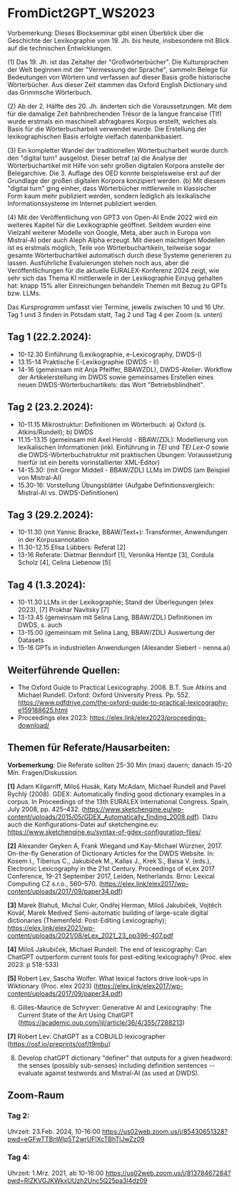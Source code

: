 # FromDict2GPT_WS2023
Vorbemerkung: 
Dieses Blockseminar gibt einen Überblick über die Geschichte der Lexikographie vom 19. Jh. bis heute, insbesondere mit Blick auf die technischen Entwicklungen.

(1) Das 19. Jh. ist das Zeitalter der "Großwörterbücher". Die Kultursprachen der Welt beginnen mit der "Vermessung der Sprache", sammeln Belege für Bedeutungen von Wörtern und verfassen auf dieser Basis große historische Wörterbücher. Aus dieser Zeit stammen das Oxford English Dictionary und das Grimmsche Wörterbuch.

(2) Ab der 2. Hälfte des 20. Jh. änderten sich die Voraussetzungen. Mit dem für die damalige Zeit bahnbrechenden Trésor de la langue francaise (Tlf) wurde erstmals ein maschinell abfragbares Korpus erstellt, welches als Basis für die Wörterbucharbeit verwendet wurde. Die Erstellung der lexikographischen Basis erfolgte vielfach datenbankbasiert.

(3) Ein kompletter Wandel der traditionellen Wörterbucharbeit wurde durch den "digital turn" ausgelöst. Dieser betraf (a) die Analyse der Wörterbuchartikel mit Hilfe von sehr großen digitalen Korpora anstelle der Belegarchive. Die 3. Auflage des OED konnte beispielsweise erst auf der Grundlage der großen digitalen Korpora konzipiert werden. (b) Mit diesem "digital turn" ging einher, dass Wörterbücher mittlerweile in klassischer Form kaum mehr publiziert werden, sondern lediglich als lexikalische Informationssysteme im Internet publiziert werden. 

(4) Mit der Veröffentlichung von GPT3 von Open-AI Ende 2022 wird ein weiteres Kapitel für die Lexikographie geöffnet. Seitdem wurden eine Vielzahl weiterer Modelle von Google, Meta, aber auch in Europa von Mistral-AI oder auch Aleph Alpha erzeugt. Mit diesen mächtigen Modellen ist es erstmals möglich, Teile von Wörterbuchartikeln, teilweise sogar gesamte Wörterbuchartikel automatisch durch diese Systeme generieren zu lassen. Ausführliche Evaluierungen stehen noch aus, aber die Veröffentlichungen für die aktuelle EURALEX-Konferenz 2024 zeigt, wie sehr sich das Thema KI mittlerweile in der Lexikographie Einzug gehalten hat: knapp 15% aller Einreichungen behandeln Themen mit Bezug zu GPTs bzw. LLMs.

Das *Kursprogramm* umfasst vier Termine, jeweils zwischen 10 und 16 Uhr.
Tag 1 und 3 finden in Potsdam statt, Tag 2 und Tag 4 per Zoom (s. unten)

## Tag 1 (22.2.2024): 
* 10-12.30 Einführung (Lexikographie, e-Lexicography, DWDS-I)
* 13.15-14 Praktische E-Lexikographie (DWDS - II)
* 14-16 (gemeinsam mit Anja Pfeiffer, BBAWZDL), DWDS-Atelier: Workflow der Artikelerstellung im DWDS sowie gemeinsames Erstellen eines neuen DWDS-Wörterbuchartikels: das Wort "Betriebsblindheit".

## Tag 2 (23.2.2024):
* 10-11.15 Mikrostruktur: Definitionen im Wörterbuch: a) Oxford (s. Atkins/Rundell); b) DWDS
* 11.15-13.15 (gemeinsam mit Axel Herold - BBAW/ZDL): Modellierung von lexikalischen Informationen (inkl. Einführung in *TEI* und *TEI Lex-0* sowie die DWDS-Wörterbuchstruktur mit praktischen Übungen: Voraussetzung hierfür ist ein bereits vorinstallierter XML-Editor)
* 14-15.30: (mit Gregor Middell - BBAW/ZDL) LLMs im DWDS (am Beispiel von Mistral-AI)
* 15.30-16: Vorstellung Übungsblätter (Aufgabe Definitionsvergleich: Mistral-AI vs. DWDS-Definitionen)

## Tag 3 (29.2.2024):
* 10-11.30 (mit Yannic Bracke, BBAW/Text+): Transformer, Anwendungen in der Korpusannotation
* 11.30-12.15 Elisa Lübbers: Referat [2]
* 13-16 Referate: Dietmar Benndorf [1], Veronika Hentze [3], Cordula Scholz [4], Celina Liebenow [5]

## Tag 4 (1.3.2024):
* 10-11.30 LLMs in der Lexikographie; Stand der Überlegungen (elex 2023), [7] Prokhar Navitsky [7]  
* 13-13.45 (gemeinsam mit Selina Lang, BBAW/ZDL) Definitionen im DWDS, s. auch
* 13-15.00 (gemeinsam mit Selina Lang, BBAW/ZDL) Auswertung der Datasets
* 15-16 GPTs in industriellen Anwendungen (Alexander Siebert - nenna.ai) 

## Weiterführende Quellen:
* The Oxford Guide to Practical Lexicography. 2008. B.T. Sue Atkins and Michael Rundell. Oxford: Oxford University Press. Pp. 552. https://www.pdfdrive.com/the-oxford-guide-to-practical-lexicography-e159188625.html
* Proceedings elex 2023: https://elex.link/elex2023/proceedings-download/

## Themen für Referate/Hausarbeiten:
**Vorbemerkung**: Die Referate sollten 25-30 Min (max) dauern; danach 15-20 Min. Fragen/Diskussion

**[1]** Adam Kilgarriff, Miloš Husák, Katy McAdam, Michael Rundell and Pavel Rychlý (2008). GDEX: Automatically finding good dictionary examples in a corpus. In Proceedings of the 13th EURALEX International Congress. Spain, July 2008, pp. 425–432. (https://www.sketchengine.eu/wp-content/uploads/2015/05/GDEX_Automatically_finding_2008.pdf). Dazu auch die Konfigurations-Datei auf sketchengine.eu: https://www.sketchengine.eu/syntax-of-gdex-configuration-files/

**[2]** Alexander Geyken A, Frank Wiegand und Kay-Michael Würzner, 2017. On-the-fly Generation of Dictionary Articles for the DWDS Website. In: Kosem I., Tiberius C., Jakubíček M., Kallas J., Krek S., Baisa V. (eds.), Electronic Lexicography in the 21st Century. Proceedings of eLex 2017 Conference, 19-21 September 2017, Leiden, Netherlands. Brno: Lexical Computing CZ s.r.o., 560–570. (https://elex.link/elex2017/wp-content/uploads/2017/09/paper34.pdf)

**[3]** Marek Blahuš, Michal Cukr, Ondřej Herman, Miloš Jakubíček, Vojtěch Kovář, Marek Medveď Semi-automatic building of large-scale digital dictionaries (Themenfeld: Post-Editing Lexicography); https://elex.link/elex2021/wp-content/uploads/2021/08/eLex_2021_23_pp396-407.pdf

**[4]** Miloš Jakubíček, Michael Rundell: The end of lexicography: Can ChatGPT outperform current tools for post-editing lexicography?  (Proc. elex 2023: p 518-533)

**[5]** Robert Lev, Sascha Wolfer. What lexical factors drive look-ups in Wiktionary (Proc. elex 2023)
 (https://elex.link/elex2017/wp-content/uploads/2017/09/paper34.pdf)

6. Gilles-Maurice de Schryver: Generative AI and Lexicography: The Current State of the Art Using ChatGPT (https://academic.oup.com/ijl/article/36/4/355/7288213)

**[7]** Robert Lev: ChatGPT as a COBUILD lexicographer (https://osf.io/preprints/osf/t9mbu)

8. Develop chatGPT dictionary "definer" that outputs for a given headword: the senses (possibly sub-senses) including definition sentences -- evaluate against testwords and Mistral-AI (as used at DWDS). 





## Zoom-Raum
### Tag 2: 
Uhrzeit: 23.Feb. 2024, 10-16:00
https://us02web.zoom.us/j/85430651328?pwd=eGFwTTBnWlp5T2wrUFlXcTBhTlJwZz09

### Tag 4: 
Uhrzeit: 1.Mrz. 2021, ab 10-16:00
https://us02web.zoom.us/j/81378467284?pwd=RlZKVGJKWkxUUzh2Unc5Q25pa3l4dz09
